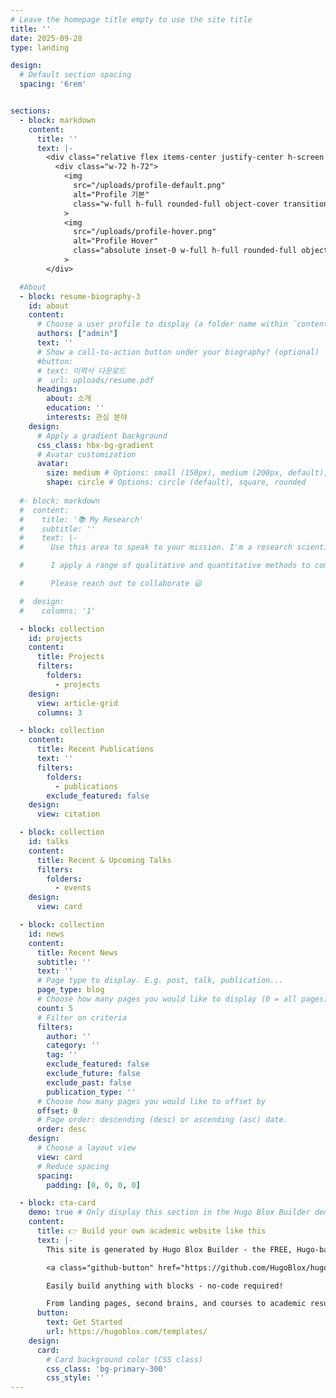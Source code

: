 ```yaml
---
# Leave the homepage title empty to use the site title
title: ''
date: 2025-09-28
type: landing

design:
  # Default section spacing
  spacing: '6rem'


sections:
  - block: markdown
    content:
      title: ''
      text: |-
        <div class="relative flex items-center justify-center h-screen bg-white dark:bg-black group">
          <div class="w-72 h-72">
            <img 
              src="/uploads/profile-default.png" 
              alt="Profile 기본" 
              class="w-full h-full rounded-full object-cover transition-opacity duration-300 group-hover:opacity-0"
            >
            <img 
              src="/uploads/profile-hover.png" 
              alt="Profile Hover" 
              class="absolute inset-0 w-full h-full rounded-full object-cover opacity-0 transition-opacity duration-300 group-hover:opacity-100"
            >
        </div>

  #About 
  - block: resume-biography-3
    id: about
    content:
      # Choose a user profile to display (a folder name within `content/authors/`)
      authors: ["admin"]
      text: ''
      # Show a call-to-action button under your biography? (optional)
      #button:
      # text: 이력서 다운로드
      #  url: uploads/resume.pdf
      headings:
        about: 소개
        education: ''
        interests: 관심 분야
    design:
      # Apply a gradient background
      css_class: hbx-bg-gradient
      # Avatar customization
      avatar:
        size: medium # Options: small (150px), medium (200px, default), large (320px), xl (400px), xxl (500px)
        shape: circle # Options: circle (default), square, rounded
  
  #- block: markdown
  #  content:
  #    title: '📚 My Research'
  #    subtitle: ''
  #    text: |-
  #      Use this area to speak to your mission. I'm a research scientist in the Moonshot team at DeepMind. I blog about machine learning, deep learning, and moonshots.

  #      I apply a range of qualitative and quantitative methods to comprehensively investigate the role of science and technology in the economy.

  #      Please reach out to collaborate 😃

  #  design:
  #    columns: '1'

  - block: collection
    id: projects
    content:
      title: Projects
      filters:
        folders:
          - projects
    design:
      view: article-grid
      columns: 3

  - block: collection
    content:
      title: Recent Publications
      text: ''
      filters:
        folders:
          - publications
        exclude_featured: false
    design:
      view: citation

  - block: collection
    id: talks
    content:
      title: Recent & Upcoming Talks
      filters:
        folders:
          - events
    design:
      view: card

  - block: collection
    id: news
    content:
      title: Recent News
      subtitle: ''
      text: ''
      # Page type to display. E.g. post, talk, publication...
      page_type: blog
      # Choose how many pages you would like to display (0 = all pages)
      count: 5
      # Filter on criteria
      filters:
        author: ''
        category: ''
        tag: ''
        exclude_featured: false
        exclude_future: false
        exclude_past: false
        publication_type: ''
      # Choose how many pages you would like to offset by
      offset: 0
      # Page order: descending (desc) or ascending (asc) date.
      order: desc
    design:
      # Choose a layout view
      view: card
      # Reduce spacing
      spacing:
        padding: [0, 0, 0, 0]

  - block: cta-card
    demo: true # Only display this section in the Hugo Blox Builder demo site
    content:
      title: 👉 Build your own academic website like this
      text: |-
        This site is generated by Hugo Blox Builder - the FREE, Hugo-based open source website builder trusted by 250,000+ academics like you.

        <a class="github-button" href="https://github.com/HugoBlox/hugo-blox-builder" data-color-scheme="no-preference: light; light: light; dark: dark;" data-icon="octicon-star" data-size="large" data-show-count="true" aria-label="Star HugoBlox/hugo-blox-builder on GitHub">Star</a>

        Easily build anything with blocks - no-code required!

        From landing pages, second brains, and courses to academic resumés, conferences, and tech blogs.
      button:
        text: Get Started
        url: https://hugoblox.com/templates/
    design:
      card:
        # Card background color (CSS class)
        css_class: 'bg-primary-300'
        css_style: ''
---
```

